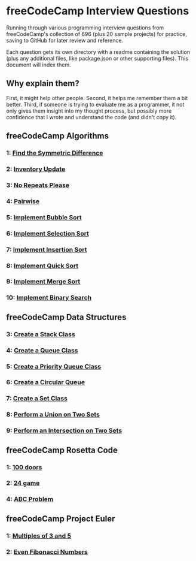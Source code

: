 # freeCodeCamp Interview Questions
Running through various programming interview questions from freeCodeCamp's collection of 696 (plus 20 sample projects) for practice, saving to GitHub for later review and reference.

Each question gets its own directory with a readme containing the solution (plus any additional files, like package.json or other supporting files). This document will index them.

## Why explain them?

First, it might help other people. Second, it helps me remember them a bit better. Third, if someone is trying to evaluate me as a programmer, it not only gives them insight into my thought process, but possibly more confidence that I wrote and understand the code (and didn't copy it).

## freeCodeCamp Algorithms
### 1: [Find the Symmetric Difference](./Algorithms%20-%20Find%20the%20Symmetric%20Difference)
### 2: [Inventory Update](./Algorithms%20-%20Inventory%20Update)
### 3: [No Repeats Please](./Algorithms%20-%20No%20Repeats%20Please)
### 4: [Pairwise](./Algorithms%20-%20Pairwise)
### 5: [Implement Bubble Sort](./Algorithms%20-%20Implement%20Bubble%20Sort)
### 6: [Implement Selection Sort](./Algorithms%20-%20Implement%20Selection%20Sort)
### 7: [Implement Insertion Sort](./Algorithms%20-%20Implement%20Insertion%20Sort)
### 8: [Implement Quick Sort](./Algorithms%20-%20Implement%20Quick%20Sort)
### 9: [Implement Merge Sort](./Algorithms%20-%20Implement%20Merge%20Sort)
### 10: [Implement Binary Search](./Algorithms%20-%20Implement%20Binary%20Search)

## freeCodeCamp Data Structures
### 3: [Create a Stack Class](./Data%20Structures%20-%20Create%20a%20Stack%20Class) 
### 4: [Create a Queue Class](./Data%20Structures%20-%20Create%20a%20Queue%20Class)
### 5: [Create a Priority Queue Class](./Data%20Structures%20-%20Create%20a%20Priority%20Queue%20Class)
### 6: [Create a Circular Queue](./Data%20Structures%20-%20Create%20a%20Circular%20Queue)
### 7: [Create a Set Class](./Data%20Structures%20-%20Create%20a%20Set%20Class)
### 8: [Perform a Union on Two Sets](./Data%20Structures%20-%20Perform%20a%20Union%20on%20Two%20Sets)
### 9: [Perform an Intersection on Two Sets](./Data%20Structures%20-%20Perform%20an%20Intersection%20on%20Two%20Sets%20of%20Data)

## freeCodeCamp Rosetta Code
### 1: [100 doors](./Rosetta%20Code%20-%20100%20doors)
### 2: [24 game](./Rosetta%20Code%20-%2024%20game)
### 4: [ABC Problem](./Rosetta%20Code%20-%20ABC%20Problem)

## freeCodeCamp Project Euler
### 1: [Multiples of 3 and 5](./Project%20Euler%20-%20Multiples%20of%203%20and%205)
### 2: [Even Fibonacci Numbers](Project%20Euler%20-%20Even%20Fibonacci%20Numbers)